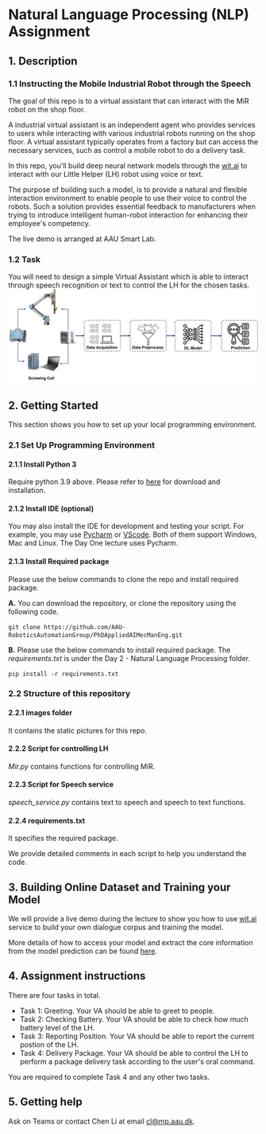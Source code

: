 # Natural Language Processing (NLP) Assignment
## 1. Description

### 1.1 Instructing the Mobile Industrial Robot through the Speech 
The goal of this repo is to a virtual assistant that can interact with the MiR robot on the shop floor.

A industrial virtual assistant is an independent agent who provides services to users while interacting with various industrial robots running on the shop floor. A virtual assistant typically operates from a factory but can access the necessary services, such as control a mobile robot to do a delivery task.

In this repo, you'll build deep neural network models through the [wit.ai](https://wit.ai/) to interact with our Little Helper (LH) robot using voice or text.

The purpose of building such a model, is to provide a natural and flexible interaction environment to enable people to use their voice to control the robots. Such a solution provides essential feedback to manufacturers when trying to introduce intelligent human-robot interaction for enhancing their employee's competency. 

The live demo is arranged at AAU Smart Lab.

### 1.2 Task
You will need to design a simple Virtual Assistant which is able to interact through speech recognition or text to control the LH for the chosen tasks.
<img src="https://github.com/AAU-RoboticsAutomationGroup/PhDAppliedAIMecManEng/blob/main/Day%201%20-%20Time%20Series/images/ScrewingCell.png" width="1000"/>


## 2. Getting Started
This section shows you how to set up your local programming environment.
### 2.1 Set Up Programming Environment

#### 2.1.1 Install Python 3

Require python 3.9 above. Please refer to [here](https://www.python.org/downloads/) for download and installation. 

#### 2.1.2 Install IDE (optional)

You may also install the IDE for development and testing your script. For example, you
may use [Pycharm](https://www.jetbrains.com/pycharm/) or [VScode](https://code.visualstudio.com/download). Both of 
them support Windows, Mac and Linux. The Day One lecture uses Pycharm.

#### 2.1.3 Install Required package
Please use the below commands to clone the repo and install required package.

**A.** You can download the repository, or clone the repository using the following code.
```
git clone https://github.com/AAU-RoboticsAutomationGroup/PhDAppliedAIMecManEng.git
```
**B.** 
Please use the below commands to install required package. The *requirements.txt* is under the Day 2 - 
Natural Language Processing folder.
```
pip install -r requirements.txt
```
### 2.2 Structure of this repository

#### 2.2.1 images folder
It contains the static pictures for this repo. 

#### 2.2.2 Script for controlling LH
*Mir.py* contains functions for controlling MiR. 

#### 2.2.3 Script for Speech service
*speech_service.py* contains text to speech and speech to text functions. 

#### 2.2.4 requirements.txt
It specifies the required package.

We provide detailed comments in each script to help you understand the code.

## 3. Building Online Dataset and Training your Model
We will provide a live demo during the lecture to show you how to use [wit.ai](https://wit.ai/) service to build your own dialogue corpus and training the model.

More details of how to access your model and extract the core information from the model prediction can be found [here](https://github.com/wit-ai/pywit). 

## 4. Assignment instructions
There are four tasks in total.
- Task 1: Greeting. Your VA should be able to greet to people.
- Task 2: Checking Battery. Your VA should be able to check how much battery level of the LH.
- Task 3: Reporting Position. Your VA should be able to report the current postion of the LH.
- Task 4: Delivery Package. Your VA should be able to control the LH to perform a package delivery task according to the user's oral command.

You are required to complete Task 4 and any other two tasks.

## 5. Getting help
Ask on Teams or contact Chen Li at email cl@mp.aau.dk.

